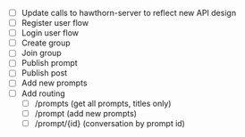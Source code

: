 - [ ] Update calls to hawthorn-server to reflect new API design
- [ ] Register user flow
- [ ] Login user flow
- [ ] Create group
- [ ] Join group
- [ ] Publish prompt
- [ ] Publish post
- [ ] Add new prompts
- [ ] Add routing
  - [ ] /prompts (get all prompts, titles only)
  - [ ] /prompt (add new prompts)
  - [ ] /prompt/{id} (conversation by prompt id)
